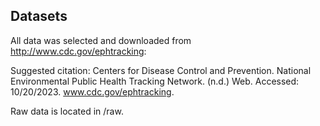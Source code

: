 ## Datasets

All data was selected and downloaded from http://www.cdc.gov/ephtracking:

Suggested citation: 
Centers for Disease Control and Prevention. National Environmental Public Health Tracking Network. (n.d.) Web. Accessed: 10/20/2023. www.cdc.gov/ephtracking.

Raw data is located in /raw.

